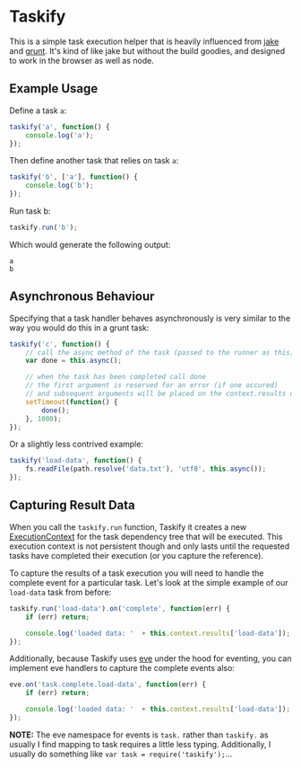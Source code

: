 # Taskify

This is a simple task execution helper that is heavily influenced from [jake](https://github.com/mde/jake) and [grunt](https://github.com/gruntjs/grunt).  It's kind of like jake but without the build goodies, and designed to work in the browser as well as node.

## Example Usage

Define a task `a`:

```js
taskify('a', function() {
    console.log('a'); 
});
```

Then define another task that relies on task `a`:

```js
taskify('b', ['a'], function() {
    console.log('b'); 
});
```

Run task b:

```js
taskify.run('b');
```

Which would generate the following output:

```
a
b
```

## Asynchronous Behaviour

Specifying that a task handler behaves asynchronously is very similar to the way you would do this in a grunt task:

```js
taskify('c', function() {
    // call the async method of the task (passed to the runner as this)
    var done = this.async(); 

    // when the task has been completed call done
    // the first argument is reserved for an error (if one occured)
    // and subsequent arguments will be placed on the context.results object
    setTimeout(function() {
        done();
    }, 1000);
});
```

Or a slightly less contrived example:

```js
taskify('load-data', function() {
    fs.readFile(path.resolve('data.txt'), 'utf8', this.async()); 
});
```

## Capturing Result Data

When you call the `taskify.run` function, Taskify it creates a new [ExecutionContext](https://github.com/DamonOehlman/taskify/blob/master/src/core/context.js) for the task dependency tree that will be executed.  This execution context is not persistent though and only lasts until the requested tasks have completed their execution (or you capture the reference).

To capture the results of a task execution you will need to handle the complete event for a particular task.  Let's look at the simple example of our `load-data` task from before:

```js
taskify.run('load-data').on('complete', function(err) {
    if (err) return;

    console.log('loaded data: '  + this.context.results['load-data']); 
});
```

Additionally, because Taskify uses [eve](https://github.com/DmitryBaranovskiy/eve) under the hood for eventing, you can implement eve handlers to capture the complete events also:

```js
eve.on('task.complete.load-data', function(err) {
    if (err) return;

    console.log('loaded data: '  + this.context.results['load-data']); 
});
```

__NOTE:__ The eve namespace for events is `task.` rather than `taskify.` as usually I find mapping to task requires a little less typing.  Additionally, I usually do something like `var task = require('taskify');`...